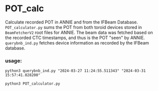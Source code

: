 # POT_calc
Calculate recorded POT in ANNIE and from the IFBeam Database. ```POT_calculator.py``` sums the POT from both toroid devices stored in ```BeamFetcherV2``` root files for ANNIE. The beam data was fetched based on the recorded CTC timestamps, and thus is the POT "seen" by ANNIE. ```querybnb_ind.py``` fetches device information as recorded by the IFBeam database.

### usage:
```python3 querybnb_ind.py "2024-03-27 11:24:55.511343" "2024-03-31 15:57:41.028200"```

```python3 POT_calculator.py```
